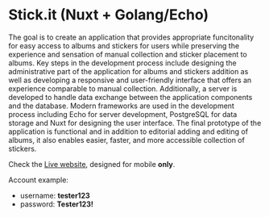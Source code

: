 # Stick.it (Nuxt + Golang/Echo)

The goal is to create an application that provides appropriate funcitonality for easy access to albums and stickers for users while preserving the experience and sensation of manual collection and sticker placement to albums. Key steps in the development process include designing the administrative part of the application for albums and stickers addition as well as developing a responsive and user-friendly interface that offers an experience comparable to manual collection. Additionally, a server is developed to handle data exchange between the application components and the database. Modern frameworks are used in the development process including Echo for server development, PostgreSQL for data storage and Nuxt for designing the user interface. The final prototype of the application is functional and in addition to editorial adding and editing of albums, it also enables easier, faster, and more accessible collection of stickers.

Check the [Live website](https://termini-si.vercel.app), designed for mobile **only**.

Account example:
 - username: **tester123**
 - password: **Tester123!**
